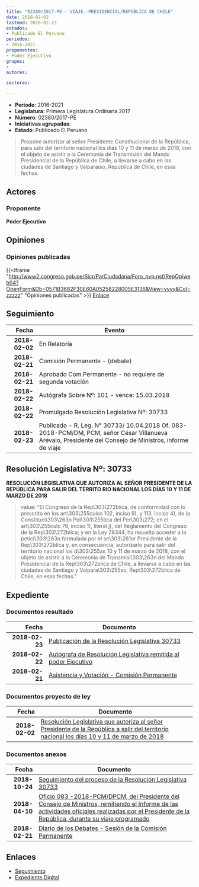 ```yaml
---
title: "02380/2017-PE - VIAJE.-PRESIDENCIAL/REPÚBLICA DE CHILE"
date: 2018-02-02
lastmod: 2018-02-23
estados:
- Publicado El Peruano
periodos:
- 2016-2021
proponentes:
- Poder Ejecutivo
grupos:
- 
autores:

sectores:

---
```

- **Periodo**: 2016-2021
- **Legislatura**: Primera Legislatura Ordinaria 2017
- **Número**: 02380/2017-PE
- **Iniciativas agrupadas**: 
- **Estado**: Publicado El Peruano

> Propone autorizar al señor Presidente Constitucional de la República, para salir del territorio nacional los días 10 y 11 de marzo de 2018, con el objeto de asistir a la Ceremonia de Transmisión del Mando Presidencial de la República de Chile, a llevarse a cabo en las ciudades de Santiago y Valparaíso, República de Chile, en esas fechas.


## Actores

### Proponente

**Poder Ejecutivo**

## Opiniones

### Opiniones publicadas

{{<iframe "http://www2.congreso.gob.pe/Sicr/ParCiudadana/Foro_pvp.nsf/RepOpiweb04?OpenForm&Db=0571B3682F30E60A05258228005E3136&View=yyyy&Col=zzzzz" "Opiniones publicadas" >}}
[Enlace](http://www2.congreso.gob.pe/Sicr/ParCiudadana/Foro_pvp.nsf/RepOpiweb04?OpenForm&Db=0571B3682F30E60A05258228005E3136&View=yyyy&Col=zzzzz)


## Seguimiento

| Fecha | Evento |
|------:|--------|
| **2018-02-02** | En Relatoría |
| **2018-02-21** | Comisión Permanente - (debate) |
| **2018-02-21** | Aprobado Com.Permanente - no requiere de segunda votación |
| **2018-02-22** | Autógrafa Sobre Nº: 101 - vence: 15.03.2018 |
| **2018-02-22** | Promulgado Resolución Legislativa Nº: 30733 |
| **2018-02-23** | Publicado - R. Leg. N° 30733/ 10.04.2018 Of. 083-2018-PCM/DM, PCM, señor César Villanueva Arévalo, Presidente del Consejo de Ministros, informe de viaje |

## Resolución Legislativa Nº: 30733

**RESOLUCIÓN LEGISLATIVA QUE AUTORIZA AL SEÑOR PRESIDENTE DE LA REPÚBLICA PARA SALIR DEL TERRITO RIO NACIONAL LOS DÍAS 10 Y 11 DE MARZO DE 2018**

> value: "El Congreso de la Rep\303\272blica, de conformidad con lo prescrito en los art\303\255culos 102, inciso 9), y 113, inciso 4), de la Constituci\303\263n Pol\303\255tica del Per\303\272; en el art\303\255culo 76, inciso 1), literal j), del Reglamento del Congreso de la Rep\303\272blica; y en la Ley 28344, ha resuelto acceder a la petici\303\263n formulada por el se\303\261or Presidente de la Rep\303\272blica y, en consecuencia, autorizarlo para salir del territorio nacional los d\303\255as 10 y 11 de marzo de 2018, con el objeto de asistir a la Ceremonia de Transmisi\303\263n del Mando Presidencial de la Rep\303\272blica de Chile, a llevarse a cabo en las ciudades de Santiago y Valpara\303\255so, Rep\303\272blica de Chile, en esas fechas."


## Expediente

### Documentos resultado

| Fecha | Documento |
|------:|-----------|
| **2018-02-23** | [Publicación de la Resolución Legislativa 30733](http://www.leyes.congreso.gob.pe/Documentos/2016_2021/ADLP/Normas_Legales/30733-RLG.pdf) |
| **2018-02-22** | [Autógrafa de Resolución Legislativa remitida al poder Ejecutivo](http://www.leyes.congreso.gob.pe/Documentos/2016_2021/ADLP/Texto_Aprobado/AU0238020180222.pdf) |
| **2018-02-21** | [Asistencia y Votación - Comisión Permanente](http://www.leyes.congreso.gob.pe/Documentos/2016_2021/Asistencia_y_Votacion/Proyectos_de_Ley/AVCP0238020180221.pdf) |

### Documentos proyecto de ley

| Fecha | Documento |
|------:|-----------|
| **2018-02-02** | [Resolución Legislativa que autoriza al señor Presidente de la República a salir del territorio nacional los días 10 y 11 de marzo de 2018](http://www.leyes.congreso.gob.pe/Documentos/2016_2021/Proyectos_de_Ley_y_de_Resoluciones_Legislativas/PL02380_20180202.pdf) |

### Documentos anexos

| Fecha | Documento |
|------:|-----------|
| **2018-10-24** | [Seguimiento del proceso de la Resolución Legislativa 30733](http://www.leyes.congreso.gob.pe/Documentos/2016_2021/Seguimiento_de_Proyectos_de_Ley/02380PL20181024.pdf) |
| **2018-04-10** | [Oficio 083 -2018-PCM/DPCM, del Presidente del Consejo de Ministros, remitiendo el Informe de las actividades oficiales realizadas por el Presidente de la República, durante su viaje programado](http://www.leyes.congreso.gob.pe/Documentos/2016_2021/Oficios/Poder_Ejecutivo/OFICIO-083-2018-PCM-DPCM.pdf) |
| **2018-02-21** | [Diario de los Debates - Sesión de la Comisión Permanente](http://www.leyes.congreso.gob.pe/Documentos/2016_2021/ADLP/Diario_Debates/30733-TDD.pdf) |

## Enlaces

- [Seguimiento](http://www2.congreso.gob.pe/Sicr/TraDocEstProc/CLProLey2016.nsf/f7fff46988ca05b1052578e100829cc7/d86d7c344f7623c3052582280058f6c6?OpenDocument)
- [Expediente Digital](http://www2.congreso.gob.pe/Sicr/TraDocEstProc/Expvirt_2011.nsf/visbusqptramdoc1621/02380?opendocument)


